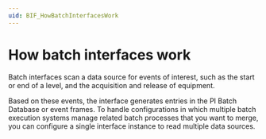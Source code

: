 ```yaml
---
uid: BIF_HowBatchInterfacesWork
---
```


# How batch interfaces work

Batch interfaces scan a data source for events of interest, such as the start or end of a level, and the acquisition and release of equipment.

Based on these events, the interface generates entries in the PI Batch Database or event frames. To handle configurations in which multiple batch execution systems manage related batch processes that you want to merge, you can configure a single interface instance to read multiple data sources.
